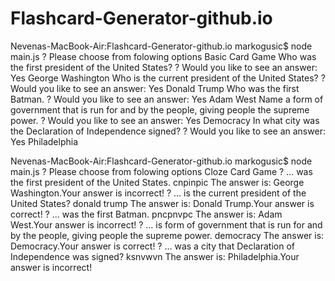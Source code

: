 # Flashcard-Generator-github.io

Nevenas-MacBook-Air:Flashcard-Generator-github.io markogusic$ node main.js
? Please choose from folowing options Basic Card Game
Who was the first president of the United States?
? Would you like to see an answer: Yes
George Washington
Who is the current president of the United States?
? Would you like to see an answer: Yes
Donald Trump
Who was the first Batman.
? Would you like to see an answer: Yes
Adam West
Name a form of government that is run for and by the people, giving people the supreme power.
? Would you like to see an answer: Yes
Democracy
In what city was the Declaration of Independence signed?
? Would you like to see an answer: Yes
Philadelphia


Nevenas-MacBook-Air:Flashcard-Generator-github.io markogusic$ node main.js
? Please choose from folowing options Cloze Card Game
? ... was the first president of the United States. cnpinpic
The answer is: George Washington.Your answer is incorrect!
? ... is the current president of the United States? donald trump
The answer is: Donald Trump.Your answer is correct!
? ... was the first Batman. pncpnvpc
The answer is: Adam West.Your answer is incorrect!
? ... is form of government that is run for and by the people, giving people the supreme power. democracy
The answer is: Democracy.Your answer is correct!
? ... was a city that Declaration of Independence was signed? ksnvwvn
The answer is: Philadelphia.Your answer is incorrect!